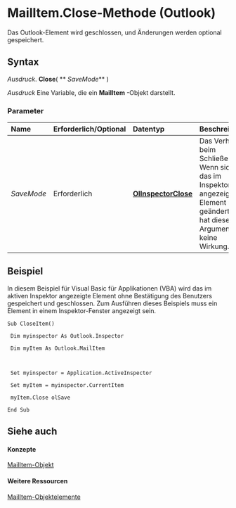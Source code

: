 
# MailItem.Close-Methode (Outlook)

Das Outlook-Element wird geschlossen, und Änderungen werden optional gespeichert.


## Syntax

 _Ausdruck_. **Close**( ** _SaveMode_** )

 _Ausdruck_ Eine Variable, die ein **MailItem** -Objekt darstellt.


### Parameter



|**Name**|**Erforderlich/Optional**|**Datentyp**|**Beschreibung**|
|:-----|:-----|:-----|:-----|
| _SaveMode_|Erforderlich|**[OlInspectorClose](96df6281-7281-dae3-c088-74e512b381c8.md)**|Das Verhalten beim Schließen. Wenn sich das im Inspektor angezeigte Element nicht geändert hat, hat dieses Argument keine Wirkung.|

## Beispiel

In diesem Beispiel für Visual Basic für Applikationen (VBA) wird das im aktiven Inspektor angezeigte Element ohne Bestätigung des Benutzers gespeichert und geschlossen. Zum Ausführen dieses Beispiels muss ein Element in einem Inspektor-Fenster angezeigt sein.


```
Sub CloseItem() 
 
 Dim myinspector As Outlook.Inspector 
 
 Dim myItem As Outlook.MailItem 
 
 
 
 Set myinspector = Application.ActiveInspector 
 
 Set myItem = myinspector.CurrentItem 
 
 myItem.Close olSave 
 
End Sub
```


## Siehe auch


#### Konzepte


[MailItem-Objekt](14197346-05d2-0250-fa4c-4a6b07daf25f.md)
#### Weitere Ressourcen


[MailItem-Objektelemente](http://msdn.microsoft.com/library/1094d7df-ee80-a4b0-5a21-db2979506e6b%28Office.15%29.aspx)